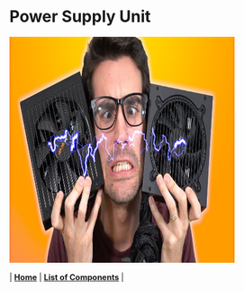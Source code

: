 # Power Supply Unit



<img src="https://github.com/Chogue7809/Computer-Architecture/blob/main/images/psu.jpg" width="400" height="400">


| [**Home**](README.md) | [**List of Components**](listofcomponents.md) |
